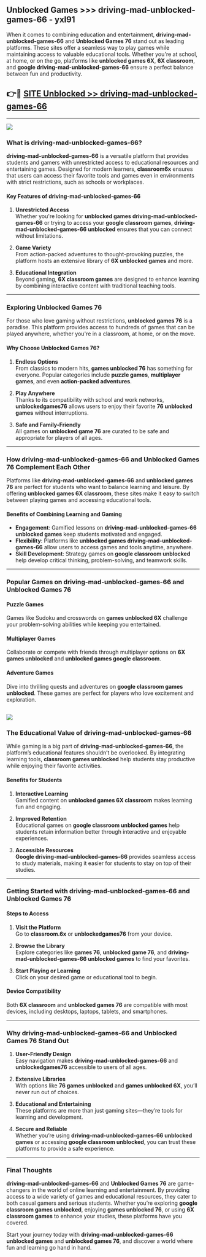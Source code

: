 ## Unblocked Games >>> driving-mad-unblocked-games-66 - yxl91 

When it comes to combining education and entertainment, **driving-mad-unblocked-games-66** and **Unblocked Games 76** stand out as leading platforms. These sites offer a seamless way to play games while maintaining access to valuable educational tools. Whether you're at school, at home, or on the go, platforms like **unblocked games 6X**, **6X classroom**, and **google driving-mad-unblocked-games-66** ensure a perfect balance between fun and productivity.
## 👉🔴 [SITE Unblocked >> driving-mad-unblocked-games-66](http://unblockedgames.edu.pl?title=driving-mad-unblocked-games-66&ref=24J)
---
<a href="http://unblockedgames.edu.pl?title=driving-mad-unblocked-games-66&ref=24J/"><img src="https://github.com/user-attachments/assets/438f12ca-57a4-47a3-8ead-c64da593a1e5"/></a>
### What is driving-mad-unblocked-games-66?  

**driving-mad-unblocked-games-66** is a versatile platform that provides students and gamers with unrestricted access to educational resources and entertaining games. Designed for modern learners, **classroom6x** ensures that users can access their favorite tools and games even in environments with strict restrictions, such as schools or workplaces.  

#### Key Features of driving-mad-unblocked-games-66  

1. **Unrestricted Access**  
   Whether you're looking for **unblocked games driving-mad-unblocked-games-66** or trying to access your **google classroom games**, **driving-mad-unblocked-games-66 unblocked** ensures that you can connect without limitations.  

2. **Game Variety**  
   From action-packed adventures to thought-provoking puzzles, the platform hosts an extensive library of **6X unblocked games** and more.  

3. **Educational Integration**  
   Beyond gaming, **6X classroom games** are designed to enhance learning by combining interactive content with traditional teaching tools.  



---

### Exploring Unblocked Games 76  

For those who love gaming without restrictions, **unblocked games 76** is a paradise. This platform provides access to hundreds of games that can be played anywhere, whether you're in a classroom, at home, or on the move.  

#### Why Choose Unblocked Games 76?  

1. **Endless Options**  
   From classics to modern hits, **games unblocked 76** has something for everyone. Popular categories include **puzzle games**, **multiplayer games**, and even **action-packed adventures**.  

2. **Play Anywhere**  
   Thanks to its compatibility with school and work networks, **unblockedgames76** allows users to enjoy their favorite **76 unblocked games** without interruptions.  

3. **Safe and Family-Friendly**  
   All games on **unblocked game 76** are curated to be safe and appropriate for players of all ages.  

---

### How driving-mad-unblocked-games-66 and Unblocked Games 76 Complement Each Other  

Platforms like **driving-mad-unblocked-games-66** and **unblocked games 76** are perfect for students who want to balance learning and leisure. By offering **unblocked games 6X classroom**, these sites make it easy to switch between playing games and accessing educational tools.  

#### Benefits of Combining Learning and Gaming  

- **Engagement**: Gamified lessons on **driving-mad-unblocked-games-66 unblocked games** keep students motivated and engaged.  
- **Flexibility**: Platforms like **unblocked games driving-mad-unblocked-games-66** allow users to access games and tools anytime, anywhere.  
- **Skill Development**: Strategy games on **google classroom unblocked** help develop critical thinking, problem-solving, and teamwork skills.  

---

### Popular Games on driving-mad-unblocked-games-66 and Unblocked Games 76  

#### Puzzle Games  

Games like Sudoku and crosswords on **games unblocked 6X** challenge your problem-solving abilities while keeping you entertained.  

#### Multiplayer Games  

Collaborate or compete with friends through multiplayer options on **6X games unblocked** and **unblocked games google classroom**.  

#### Adventure Games  

Dive into thrilling quests and adventures on **google classroom games unblocked**. These games are perfect for players who love excitement and exploration.  

<a href="http://download.freeplayer.one?title=driving-mad-unblocked-games-66&ref=23D/"><img src="https://github.com/user-attachments/assets/fe0c3e91-c8e1-489c-acf0-e2f614c12fb8"/></a>
---

### The Educational Value of driving-mad-unblocked-games-66  

While gaming is a big part of **driving-mad-unblocked-games-66**, the platform’s educational features shouldn’t be overlooked. By integrating learning tools, **classroom games unblocked** help students stay productive while enjoying their favorite activities.  

#### Benefits for Students  

1. **Interactive Learning**  
   Gamified content on **unblocked games 6X classroom** makes learning fun and engaging.  

2. **Improved Retention**  
   Educational games on **google classroom unblocked games** help students retain information better through interactive and enjoyable experiences.  

3. **Accessible Resources**  
   **Google driving-mad-unblocked-games-66** provides seamless access to study materials, making it easier for students to stay on top of their studies.  

---

### Getting Started with driving-mad-unblocked-games-66 and Unblocked Games 76  

#### Steps to Access  

1. **Visit the Platform**  
   Go to **classroom.6x** or **unblockedgames76** from your device.  

2. **Browse the Library**  
   Explore categories like **games 76**, **unblocked game 76**, and **driving-mad-unblocked-games-66 unblocked games** to find your favorites.  

3. **Start Playing or Learning**  
   Click on your desired game or educational tool to begin.  

#### Device Compatibility  

Both **6X classroom** and **unblocked games 76** are compatible with most devices, including desktops, laptops, tablets, and smartphones.  

---

### Why driving-mad-unblocked-games-66 and Unblocked Games 76 Stand Out  

1. **User-Friendly Design**  
   Easy navigation makes **driving-mad-unblocked-games-66** and **unblockedgames76** accessible to users of all ages.  

2. **Extensive Libraries**  
   With options like **76 games unblocked** and **games unblocked 6X**, you’ll never run out of choices.  

3. **Educational and Entertaining**  
   These platforms are more than just gaming sites—they’re tools for learning and development.  

4. **Secure and Reliable**  
   Whether you’re using **driving-mad-unblocked-games-66 unblocked games** or accessing **google classroom unblocked**, you can trust these platforms to provide a safe experience.  

---

### Final Thoughts  

**driving-mad-unblocked-games-66** and **Unblocked Games 76** are game-changers in the world of online learning and entertainment. By providing access to a wide variety of games and educational resources, they cater to both casual gamers and serious students. Whether you’re exploring **google classroom games unblocked**, enjoying **games unblocked 76**, or using **6X classroom games** to enhance your studies, these platforms have you covered.  

Start your journey today with **driving-mad-unblocked-games-66 unblocked games** and **unblocked games 76**, and discover a world where fun and learning go hand in hand.  
